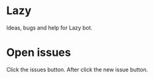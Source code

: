 # Lazy
Ideas, bugs and help for Lazy bot.

# Open issues
Click the issues button. After click the new issue button.
